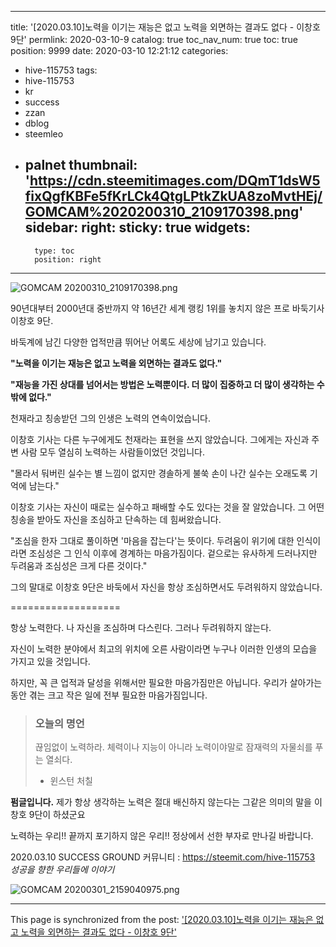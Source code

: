 
---
title: '[2020.03.10]노력을 이기는 재능은 없고 노력을 외면하는 결과도 없다 - 이창호 9단'
permlink: 2020-03-10-9
catalog: true
toc_nav_num: true
toc: true
position: 9999
date: 2020-03-10 12:21:12
categories:
- hive-115753
tags:
- hive-115753
- kr
- success
- zzan
- dblog
- steemleo
- palnet
thumbnail: 'https://cdn.steemitimages.com/DQmT1dsW5fixQgfKBFe5fKrLCk4QtgLPtkZkUA8zoMvtHEj/GOMCAM%2020200310_2109170398.png'
sidebar:
    right:
        sticky: true
widgets:
    -
        type: toc
        position: right
---


![GOMCAM 20200310_2109170398.png](https://cdn.steemitimages.com/DQmT1dsW5fixQgfKBFe5fKrLCk4QtgLPtkZkUA8zoMvtHEj/GOMCAM%2020200310_2109170398.png)




90년대부터 2000년대 중반까지
약 16년간 세계 랭킹 1위를 놓치지 않은
프로 바둑기사 이창호 9단.

바둑계에 남긴 다양한 업적만큼 뛰어난 어록도
세상에 남기고 있습니다.

**"노력을 이기는 재능은 없고
노력을 외면하는 결과도 없다."**

**"재능을 가진 상대를 넘어서는 방법은 노력뿐이다.
더 많이 집중하고 더 많이 생각하는 수밖에 없다."**

천재라고 칭송받던 그의 인생은
노력의 연속이었습니다.

이창호 기사는 다른 누구에게도
천재라는 표현을 쓰지 않았습니다.
그에게는 자신과 주변 사람 모두 열심히 노력하는
사람들이었던 것입니다.

"몰라서 둬버린 실수는 별 느낌이 없지만
경솔하게 불쑥 손이 나간 실수는
오래도록 기억에 남는다."

이창호 기사는 자신이 때로는 실수하고
패배할 수도 있다는 것을 잘 알았습니다.
그 어떤 칭송을 받아도 자신을 조심하고
단속하는 데 힘써왔습니다.

"조심을 한자 그대로 풀이하면
'마음을 잡는다'는 뜻이다.
두려움이 위기에 대한 인식이라면
조심성은 그 인식 이후에 경계하는 마음가짐이다.
겉으로는 유사하게 드러나지만
두려움과 조심성은 크게 다른 것이다."

그의 말대로 이창호 9단은
바둑에서 자신을 항상 조심하면서도
두려워하지 않았습니다.


===================

항상 노력한다.
나 자신을 조심하며 다스린다.
그러나 두려워하지 않는다.

자신이 노력한 분야에서 최고의 위치에
오른 사람이라면 누구나 이러한 인생의 모습을
가지고 있을 것입니다.

하지만, 꼭 큰 업적과 달성을 위해서만
필요한 마음가짐만은 아닙니다.
우리가 살아가는 동안 겪는 크고 작은 일에
전부 필요한 마음가짐입니다.


>### 오늘의 명언
>끊임없이 노력하라.
체력이나 지능이 아니라 노력이야말로
잠재력의 자물쇠를 푸는 열쇠다.
>- 윈스턴 처칠


**펌글입니다.**
제가 항상 생각하는 노력은 절대 배신하지 않는다는 
그같은 의미의 말을 이창호 9단이 하셨군요

노력하는 우리!!  끝까지 포기하지 않은 우리!! 
정상에서 선한 부자로 만나길 바랍니다. 

 2020.03.10 SUCCESS GROUND
커뮤니티 : https://steemit.com/hive-115753
*성공을 향한 우리들에 이야기*


![GOMCAM 20200301_2159040975.png](https://cdn.steemitimages.com/DQmfYd4yQ4qe3y1hh3wAA6kydE7mtLD9KCfBVEqZD3rBXvd/GOMCAM%2020200301_2159040975.png)

- - -

This page is synchronized from the post: ['[2020.03.10]노력을 이기는 재능은 없고 노력을 외면하는 결과도 없다 - 이창호 9단'](https://steemit.com/@successgr/2020-03-10-9)
